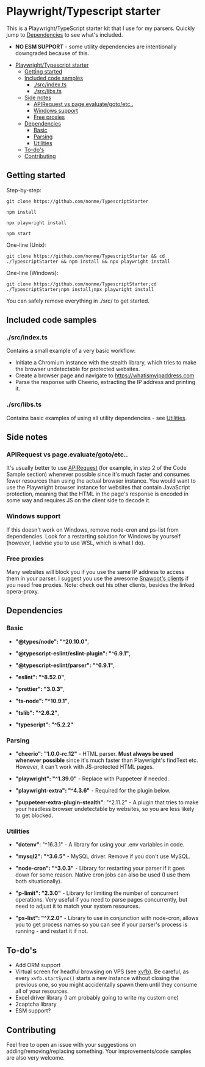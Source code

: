 # Playwright/Typescript starter

This is a Playwright/TypeScript starter kit that I use for my parsers.
Quickly jump to [Dependencies](#Dependencies) to see what's included.
- **NO ESM SUPPORT** - some utility dependencies are intentionally downgraded because of this.

<!-- TOC start (generated with https://github.com/derlin/bitdowntoc) -->

- [Playwright/Typescript starter](#playwrighttypescript-starter)
  - [Getting started](#getting-started)
  - [Included code samples](#included-code-samples)
    - [./src/index.ts](#srcindexts)
    - [./src/libs.ts](#srclibsts)
  - [Side notes](#side-notes)
    - [APIRequest vs page.evaluate/goto/etc..](#apirequest-vs-pageevaluategotoetc)
    - [Windows support](#windows-support)
    - [Free proxies](#free-proxies)
  - [Dependencies](#dependencies)
    - [Basic](#basic)
    - [Parsing](#parsing)
    - [Utilities](#utilities)
  - [To-do's](#to-dos)
  - [Contributing](#contributing)

<!-- TOC end -->

## Getting started
Step-by-step:

    git clone https://github.com/nonme/TypescriptStarter

    npm install

    npx playwright install

    npm start

One-line (Unix): 

    git clone https://github.com/nonme/TypescriptStarter && cd ./TypescriptStarter && npm install && npx playwright install
    
One-line (Windows):

    git clone https://github.com/nonme/TypescriptStarter;cd ./TypescriptStarter;npm install;npx playwright install

You can safely remove everything in ./src/ to get started.

## Included code samples

### ./src/index.ts

Contains a small example of a very basic workflow:

- Initiate a Chromium instance with the stealth library, which tries to make the browser undetectable for protected websites.
- Create a browser page and navigate to https://whatismyipaddress.com
- Parse the response with Cheerio, extracting the IP address and printing it.

### ./src/libs.ts

Contains basic examples of using all utility dependencies - see [Utilities](#utilities).

## Side notes

### APIRequest vs page.evaluate/goto/etc..

It's usually better to use [APIRequest](https://playwright.dev/docs/api/class-apirequestcontext) (for example, in step 2 of the Code Sample section) whenever possible since it's much faster and consumes fewer resources than using the actual browser instance. You would want to use the Playwright browser instance for websites that contain JavaScript protection, meaning that the HTML in the page's response is encoded in some way and requires JS on the client side to decode it.

### Windows support

If this doesn't work on Windows, remove node-cron and ps-list from dependencies. Look for a restarting solution for Windows by yourself (however, I advise you to use WSL, which is what I do).

### Free proxies

Many websites will block you if you use the same IP address to access them in your parser. I suggest you use the awesome [Snawoot's clients](https://github.com/Snawoot/opera-proxy) if you need free proxies. Note: check out his other clients, besides the linked opera-proxy.

## Dependencies

### Basic

- **"@types/node": "^20.10.0"**,

- **"@typescript-eslint/eslint-plugin": "^6.9.1"**,

- **"@typescript-eslint/parser": "^6.9.1"**,

- **"eslint": "^8.52.0"**,

- **"prettier": "3.0.3"**,

- **"ts-node": "^10.9.1"**,

- **"tslib": "^2.6.2"**,

- **"typescript": "^5.2.2"**

### Parsing

- **"cheerio": "1.0.0-rc.12"** - HTML parser. **Must always be used whenever possible** since it's much faster than Playwright's findText etc. However, it can't work with JS-protected HTML pages.

- **"playwright": "^1.39.0"** - Replace with Puppeteer if needed.

- **"playwright-extra": "^4.3.6"** - Required for the plugin below.

- **"puppeteer-extra-plugin-stealth"**: "^2.11.2" - A plugin that tries to make your headless browser undetectable by websites, so you are less likely to get blocked.

### Utilities

- **"dotenv"**: "^16.3.1" - A library for using your .env variables in code.

- **"mysql2": "^3.6.5"** - MySQL driver. Remove if you don't use MySQL.

- **"node-cron": "^3.0.3"** - Library for restarting your parser if it goes down for some reason. Native cron jobs can also be used (I use them both situationally).

- **"p-limit": "2.3.0"** - Library for limiting the number of concurrent operations. Very useful if you need to parse pages concurrently, but need to adjust it to match your system resources.

- **"ps-list": "^7.2.0"** - Library to use in conjunction with node-cron, allows you to get process names so you can see if your parser's process is running - and restart it if not.

## To-do's

- Add ORM support
- Virtual screen for headful browsing on VPS (see [xvfb](https://www.npmjs.com/package/xvfb)). Be careful, as every `xvfb.startSync()` starts a new instance without closing the previous one, so you might accidentally spawn them until they consume all of your resources.
- Excel driver library (I am probably going to write my custom one)
- 2captcha library
- ESM support?
## Contributing

Feel free to open an issue with your suggestions on adding/removing/replacing something. Your improvements/code samples are also very welcome.
